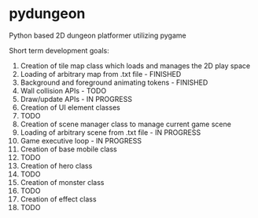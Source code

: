 # pydungeon
Python based 2D dungeon platformer utilizing pygame

Short term development goals:

1. Creation of tile map class which loads and manages the 2D play space
  1. Loading of arbitrary map from .txt file - FINISHED
  1. Background and foreground animating tokens - FINISHED
  1. Wall collision APIs - TODO
  1. Draw/update APIs - IN PROGRESS
1. Creation of UI element classes
  1. TODO
1. Creation of scene manager class to manage current game scene
  1. Loading of arbitrary scene from .txt file - IN PROGRESS
  1. Game executive loop - IN PROGRESS
1. Creation of base mobile class
  1. TODO
1. Creation of hero class
  1. TODO
1. Creation of monster class
  1. TODO
1. Creation of effect class
  1. TODO
